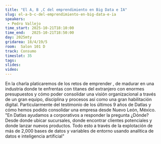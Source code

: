 ```yaml
---
title: "El A, B ,C del emprendimiento en Big Data e IA"
slug: el-a-b-c-del-emprendimiento-en-big-data-e-ia
speakers:
 - Pedro Vallejo
time_start: 2025-10-21T18:10:00
time_end:   2025-10-21T18:50:00
day: 2025mty
gridarea: 18/4/19/5
room:  Salon 101 D
track: Consumo
timeslot: 35
tags:
slides: 
video: 
---
```


En la charla platicaremos de los retos de emprender , de madurar en una industria donde te enfrentas con titanes del extranjero con enormes presupuestos y cómo poder consolidar una visión organizacional a través de un gran equipo, disciplina y procesos así como una gran habilitación digital. Particularmente del testimonio de los últimos 9 años de Datlas y cómo hemos podido consolidar una empresa desde Nuevo León, México. "En Datlas ayudamos a corporativos a responder la pregunta ¿Dónde? Desde donde ubicar sucursales, donde encontrar clientes potenciales y donde lanzar nuevos productos. Todo esto a través de la explotación de más de 2,000 bases de datos y variables de entorno usando analítica de datos e inteligencia artificial"